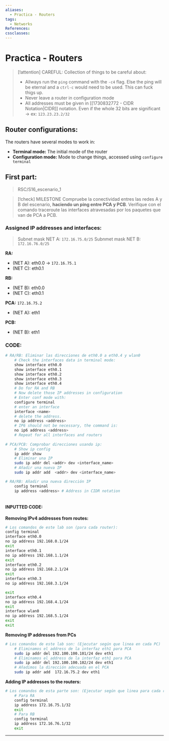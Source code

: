 ```yaml
---
aliases:
  - Practica - Routers
tags:
  - Networks
References: 
cssclasses:
---
```

# Practica - Routers


> [!attention] CAREFUL: 
> Collection of things to be careful about:
> + Allways run the `ping` command with the `-c4` flag. Else the ping will be eternal and a `ctrl-c` would need to be used. This can fuck thigs up. 
> + Never leave a router in configuration mode
> + All addresses must be given in [[1730832772 - CIDR Notation|CIDR]] notation. Even if the whole 32 bits are significant → ex: `123.23.23.2/32` 



## Router configurations: 
The routers have several modes to work in: 
+ **Terminal mode:** The initial mode of the router 
+ **Configuration mode:** Mode to change things, accessed using `configure terminal` 
## First part: 
> RSC/S16_escenario_1

> [!check] MILESTONE 
>  Compruebe la conectividad entres las redes A y B del escenario, **haciendo un ping entre PCA y PCB**. Verifique con el comando traceroute las interfaces atravesadas por los paquetes que van de PCA a PCB.

### Assigned IP addresses and interfaces:
> Subnet mask NET A: `172.16.75.0/25` 
> Subnmet mask NET B: `172.16.76.0/25` 


**RA:**
+ (NET A): eth0.0 → `172.16.75.1` 
+ (NET C): eth0.1

**RB:**
+ (NET B): eth0.0
+ (NET C): eth0.1

**PCA:** `172.16.75.2`
+ (NET A): eth1 

**PCB:**
+ (NET B): eth1
### CODE: 
```bash
# RA/RB: Eliminar las direcciones de eth0.0 a eth0.4 y wlan0
	# Check the interfaces data in terminal mode:
	show interface eth0.0 
	show interface eth0.1 
	show interface eth0.2
	show interface eth0.3 
	show interface eth0.4
	# Do for RA and RB
	# Now delete those IP addresses in configuration
	# Enter conf mode with: 
	configure terminal 
	# enter an interface 
	interface <name>
	# delete the address. 
	no ip address <address>
	# IP6 should not be necessary, the command is:
	no ip6 address <address> 
	# Repeat for all interfaces and routers
	
# PCA/PCB: Comprobar direcciones usando ip: 
	# Show ip config 
	ip addr show 
	# Eliminar una IP
	sudo ip addr del <addr> dev <interface_name>
	# Añadir una nueva IP
	sudo ip addr add  <addr> dev <interface_name>

# RA/RB: Añadir una nueva dirección IP
	config terminal
	ip address <address> # Address in CIDR notation
	
```

#### INPUTTED CODE: 
**Removing IPv4 addresses from routes:**
```sh
# Los comandos de este lab son (para cada router): 
config terminal
interface eth0.0
no ip address 192.168.0.1/24
exit
interface eth0.1
no ip address 192.168.1.1/24
exit
interface eth0.2
no ip address 192.168.2.1/24
exit 
interface eth0.3 
no ip address 192.168.3.1/24

exit
interface eth0.4
no ip address 192.168.4.1/24
exit
interface wlan0
no ip address 192.168.5.1/24
exit 
exit
```

**Removing IP addresses from PCs**
```sh
# Los comandos de este lab son: (Ejecutar según que linea en cada PC)
	# Eliminamos el address de la interfaz eth1 para PCA
	sudo ip addr del 192.100.100.101/24 dev eth1
	# Eliminamos el address de la interfaz eth1 para PCA
	sudo ip addr del 192.100.100.102/24 dev eth1
	# Añadimos la dirección adecuada en el PCA
	sudo ip addr add  172.16.75.2 dev eth1
```

**Adding IP addresses to the routers:**
```sh
# Los comandos de esta parte son: (Ejecutar según que linea para cada router)
	# Para RA
	config terminal
	ip address 172.16.75.1/32
	exit
	# Para RB
	config terminal 
	ip address 172.16.76.1/32
	exit
```
***